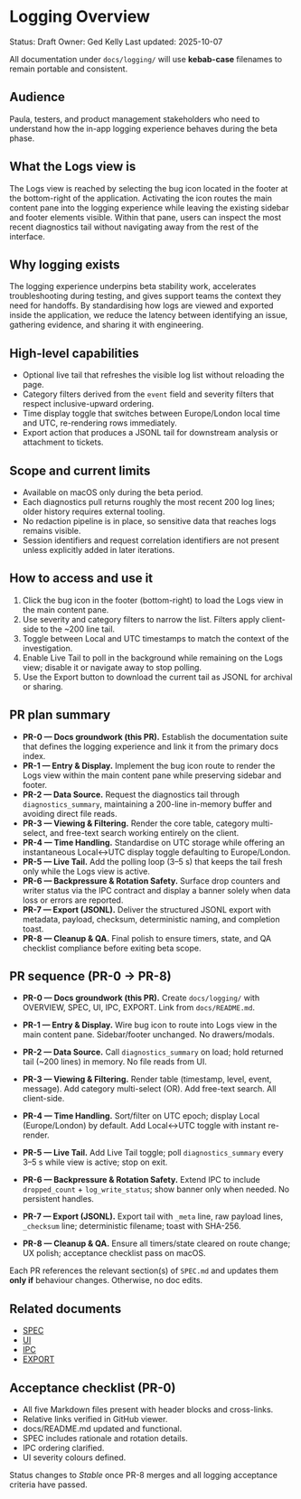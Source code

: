 # Logging Overview

Status: Draft
Owner: Ged Kelly
Last updated: 2025-10-07

All documentation under `docs/logging/` will use **kebab-case** filenames to remain portable and consistent.

## Audience
Paula, testers, and product management stakeholders who need to understand how the in-app logging experience behaves during the beta phase.

## What the Logs view is
The Logs view is reached by selecting the bug icon located in the footer at the bottom-right of the application. Activating the icon routes the main content pane into the logging experience while leaving the existing sidebar and footer elements visible. Within that pane, users can inspect the most recent diagnostics tail without navigating away from the rest of the interface.

## Why logging exists
The logging experience underpins beta stability work, accelerates troubleshooting during testing, and gives support teams the context they need for handoffs. By standardising how logs are viewed and exported inside the application, we reduce the latency between identifying an issue, gathering evidence, and sharing it with engineering.

## High-level capabilities
* Optional live tail that refreshes the visible log list without reloading the page.
* Category filters derived from the `event` field and severity filters that respect inclusive-upward ordering.
* Time display toggle that switches between Europe/London local time and UTC, re-rendering rows immediately.
* Export action that produces a JSONL tail for downstream analysis or attachment to tickets.

## Scope and current limits
* Available on macOS only during the beta period.
* Each diagnostics pull returns roughly the most recent 200 log lines; older history requires external tooling.
* No redaction pipeline is in place, so sensitive data that reaches logs remains visible.
* Session identifiers and request correlation identifiers are not present unless explicitly added in later iterations.

## How to access and use it
1. Click the bug icon in the footer (bottom-right) to load the Logs view in the main content pane.
2. Use severity and category filters to narrow the list. Filters apply client-side to the ~200 line tail.
3. Toggle between Local and UTC timestamps to match the context of the investigation.
4. Enable Live Tail to poll in the background while remaining on the Logs view; disable it or navigate away to stop polling.
5. Use the Export button to download the current tail as JSONL for archival or sharing.

## PR plan summary
* **PR-0 — Docs groundwork (this PR).** Establish the documentation suite that defines the logging experience and link it from the primary docs index.
* **PR-1 — Entry & Display.** Implement the bug icon route to render the Logs view within the main content pane while preserving sidebar and footer.
* **PR-2 — Data Source.** Request the diagnostics tail through `diagnostics_summary`, maintaining a 200-line in-memory buffer and avoiding direct file reads.
* **PR-3 — Viewing & Filtering.** Render the core table, category multi-select, and free-text search working entirely on the client.
* **PR-4 — Time Handling.** Standardise on UTC storage while offering an instantaneous Local↔UTC display toggle defaulting to Europe/London.
* **PR-5 — Live Tail.** Add the polling loop (3–5 s) that keeps the tail fresh only while the Logs view is active.
* **PR-6 — Backpressure & Rotation Safety.** Surface drop counters and writer status via the IPC contract and display a banner solely when data loss or errors are reported.
* **PR-7 — Export (JSONL).** Deliver the structured JSONL export with metadata, payload, checksum, deterministic naming, and completion toast.
* **PR-8 — Cleanup & QA.** Final polish to ensure timers, state, and QA checklist compliance before exiting beta scope.

## PR sequence (PR-0 → PR-8)
* **PR-0 — Docs groundwork (this PR).**
  Create `docs/logging/` with OVERVIEW, SPEC, UI, IPC, EXPORT. Link from `docs/README.md`.

* **PR-1 — Entry & Display.**
  Wire bug icon to route into Logs view in the main content pane. Sidebar/footer unchanged. No drawers/modals.

* **PR-2 — Data Source.**
  Call `diagnostics_summary` on load; hold returned tail (~200 lines) in memory. No file reads from UI.

* **PR-3 — Viewing & Filtering.**
  Render table (timestamp, level, event, message). Add category multi-select (OR). Add free-text search. All client-side.

* **PR-4 — Time Handling.**
  Sort/filter on UTC epoch; display Local (Europe/London) by default. Add Local↔UTC toggle with instant re-render.

* **PR-5 — Live Tail.**
  Add Live Tail toggle; poll `diagnostics_summary` every 3–5 s while view is active; stop on exit.

* **PR-6 — Backpressure & Rotation Safety.**
  Extend IPC to include `dropped_count` + `log_write_status`; show banner only when needed. No persistent handles.

* **PR-7 — Export (JSONL).**
  Export tail with `_meta` line, raw payload lines, `_checksum` line; deterministic filename; toast with SHA-256.

* **PR-8 — Cleanup & QA.**
  Ensure all timers/state cleared on route change; UX polish; acceptance checklist pass on macOS.

Each PR references the relevant section(s) of `SPEC.md` and updates them **only if** behaviour changes. Otherwise, no doc edits.

## Related documents
* [SPEC](./SPEC.md)
* [UI](./UI.md)
* [IPC](./IPC.md)
* [EXPORT](./EXPORT.md)

## Acceptance checklist (PR-0)
- All five Markdown files present with header blocks and cross-links.
- Relative links verified in GitHub viewer.
- docs/README.md updated and functional.
- SPEC includes rationale and rotation details.
- IPC ordering clarified.
- UI severity colours defined.

Status changes to *Stable* once PR-8 merges and all logging acceptance criteria have passed.
